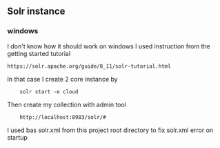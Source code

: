 ## Solr instance 

### windows 

I don't know how it should work on windows 
I used instruction from the getting started tutorial 
```
https://solr.apache.org/guide/8_11/solr-tutorial.html
```
In that case I create 2 core instance by 
```
    solr start -e cloud
```
Then create my collection with admin tool
```http
    http://localhost:8983/solr/#
```

I used bas solr.xml from  this project root directory to fix solr.xml error on startup 
